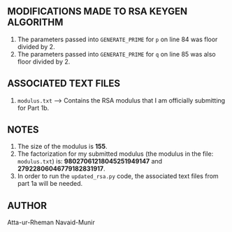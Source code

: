 ## MODIFICATIONS MADE TO RSA KEYGEN ALGORITHM
1. The parameters passed into ```GENERATE_PRIME``` for ```p``` on line 84 was floor divided by 2.
2. The parameters passed into ```GENERATE_PRIME``` for ```q``` on line 85 was also floor divided by 2.

## ASSOCIATED TEXT FILES
1. ```modulus.txt``` --> Contains the RSA modulus that I am officially submitting for Part 1b.

## NOTES
1. The size of the modulus is **155**.
2. The factorization for my submitted modulus (the modulus in the file: ```modulus.txt```) is: **98027061218045251949147** and **27922806046779182831917**.
3. In order to run the ```updated_rsa.py``` code, the associated text files from part 1a will be needed.

## AUTHOR
Atta-ur-Rheman Navaid-Munir
